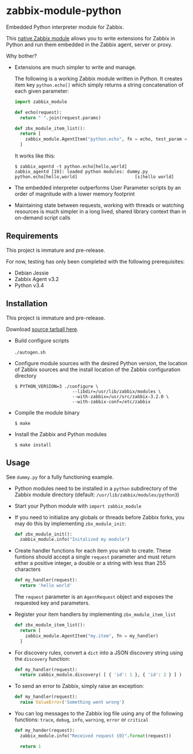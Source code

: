# zabbix-module-python

Embedded Python interpreter module for Zabbix.

This [native Zabbix module](https://www.zabbix.com/documentation/3.2/manual/config/items/loadablemodules)
allows you to write extensions for Zabbix in Python and run them embedded in the
Zabbix agent, server or proxy.

Why bother?

* Extensions are much simpler to write and manage.
  
  The following is a working Zabbix module written in Python. It creates item
  key `python.echo[]` which simply returns a string concatenation of each given
  parameter:

  ```python
  import zabbix_module

  def echo(request):
    return " ".join(request.params)

  def zbx_module_item_list():
    return [
      zabbix_module.AgentItem("python.echo", fn = echo, test_param = [ 'hello', 'world' ]),
    ]

  ```

  It works like this:

  ```
  $ zabbix_agentd -t python.echo[hello,world]
  zabbix_agentd [19]: loaded python modules: dummy.py
  python.echo[hello,world]                      [s|hello world]
  ```

* The embedded interpreter outperforms User Parameter scripts by an order of
  magnitude with a lower memory footprint

* Maintaining state between requests, working with threads or watching resources
  is much simpler in a long lived, shared library context than in on-demand
  script calls


## Requirements

This project is immature and pre-release. 

For now, testing has only been completed with the following prerequisites:

* Debian Jessie
* Zabbix Agent v3.2
* Python v3.4


## Installation

This project is immature and pre-release. 

Download [source tarball here](http://s3.cavaliercoder.com/libzbxpython/libzbxpython-1.0.0.tar.gz).

* Build configure scripts

  ```
  ./autogen.sh
  ```
* Configure module sources with the desired Python version, the location of
  Zabbix sources and the install location of the Zabbix configuration directory

  ```
  $ PYTHON_VERSION=3 ./configure \
                        --libdir=/usr/lib/zabbix/modules \
                        --with-zabbix=/usr/src/zabbix-3.2.0 \
                        --with-zabbix-conf=/etc/zabbix
  ```

* Compile the module binary
  
  ```
  $ make
  ```

* Install the Zabbix and Python modules
  
  ```
  $ make install
  ```

## Usage

See `dummy.py` for a fully functioning example.

* Python modules need to be installed in a `python` subdirectory of the Zabbix
  module directory (default: `/usr/lib/zabbix/modules/python3`)

* Start your Python module with `import zabbix_module`

* If you need to initialize any globals or threads before Zabbix forks, you may
  do this by implementing `zbx_module_init`:

  ```python
  def zbx_module_init():
    zabbix_module.info("Initalized my module")
  ```

* Create handler functions for each item you wish to create. These funtions
  should accept a single `request` parameter and must return either a positive
  integer, a double or a string with less than 255 characters

  ```python
  def my_handler(request):
    return 'hello world'
  ```

  The `request` parameter is an `AgentRequest` object and exposes the requested
  key and parameters.

* Register your item handlers by implementing `zbx_module_item_list`

  ```python
  def zbx_module_item_list():
    return [
      zabbix_module.AgentItem("my.item", fn = my_handler)
    ]
  ```

* For discovery rules, convert a `dict` into a JSON discovery string using
  the `discovery` function:

  ```python
  def my_handler(request):
    return zabbix_module.discovery( [ { 'id': 1 }, { 'id': 2 } ] )
  ```

* To send an error to Zabbix, simply raise an exception:
  
  ```python
  def my_handler(request):
    raise ValueError('Something went wrong')
  ```

* You can log messages to the Zabbix log file using any of the following
  functions: `trace`, `debug`, `info`, `warning`, `error` or `critical`

  ```python
  def my_hander(request):
    zabbix_module.info("Received request {0}".format(request))

    return 1

  ```
